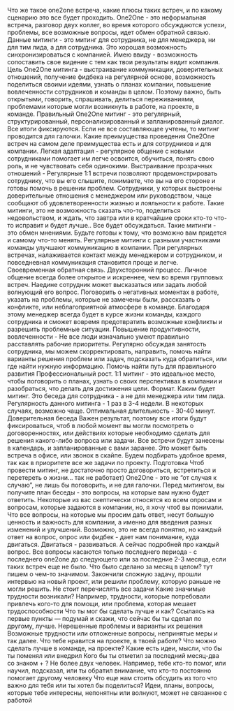 


Что же такое one2one встреча, какие плюсы таких встреч, и по какому сценарию это все будет проходить.
One2One - это неформальная встреча, разговор двух коллег, во время которого обсуждаются успехи, проблемы, все возможные вопросы, идет обмен обратной связью. Данные митинги - это митинг для сотрудника, не для менеджера, ни для тим лида, а для сотрудника. Это хорошая возможность синхронизироваться с компанией. Имею ввиду - возможность сопоставить свое видение  с тем как твои результаты видит компания.
Цель One2One митинга - выстраивание коммуникации, доверительных отношений, получение фидбека на регулярной основе, возможность поделиться своими идеями, узнать о планах компании, повышение вовлеченности сотрудников и команды в целом.  Поэтому важно, быть открытыми, говорить, спрашивать, делиться переживаниями, проблемами которые могли возникнуть в работе, на проекте, в команде.
Правильный One2One митинг - это регулярный, структурированный, персонализированный и запланированный диалог. Все итоги фиксируются. Если не все составляющее учтены, то митинг проводится для галочки.
Какие преимущества проведения One2One встреч
на самом деле преимущества есть и для сотрудников и для компании.
Легкая адаптация - регулярное общение с новыми сотрудниками помогает им легче освоится, обучиться, понять свою роль, и не чувствовать себя одинокими.
Выстраивание прозрачных отношений - Регулярные 1:1 встречи позволяют продемонстрировать сотруднику, что вы его слышите, понимаете, что вы на его стороне и готовы помочь в решении проблем. Сотрудники, у которых выстроены доверительные отношения с менеджером или руководством, чаще сообщают об удовлетворенности жизнью и лояльности к работе.
Такие митинги, это не возможность сказать что-то, поделиться недовольством, и ждать, что завтра или в кратчайшие сроки кто-то что-то исправит и будет лучше.. Все будет обсуждаться. Такие митинги - это обмен мнениями. Будьте готовы к тому, что возможно вам придется и самому что-то менять.
Регулярные митинги с разными участниками команды улучшают коммуникацию в компании. При регулярных встречах, налаживается контакт между менеджером и сотрудником, и повседневная коммуникация становится проще и легче.
Своевременная обратная связь. Двухсторонний процесс. Личное общение всегда более открытое и искреннее, чем во время групповых встреч. Наедине сотрудник может высказаться или задать любой волнующий его вопрос. Поговорить о негативных моментах в работе, указать на проблемы, которые не замечены были, рассказать о конфликте, или неблагоприятной атмосфере в команде. Благодаря этому менеджер всегда будет в курсе жизни команды, каждого сотрудника и сможет вовремя предотвратить возможные конфликты и разрешить проблемные ситуации.
Повышение продуктивности, вовлеченности - Не все люди изначально умеют правильно расставлять рабочие приоритеты. Регулярно обсуждая занятость сотрудника, мы можем скорректировать, направить, помочь найти варианты решения проблем или задач, подсказать куда обратиться, или где найти нужную информацию. Помочь найти путь для правильного развития
Профессиональный рост. 1:1 митинг -  это идеальное место, чтобы поговорить о планах, узнать о своих перспективах в компании и разобраться, что делать для достижения цели.
Формат. Каким будет митинг.
Это беседа для сотрудника - а не для менеджера или тим лида. Регулярность данного митинга - 1 раз в 3-4 недели. В некоторых случаях, возможно чаще.
Оптимальная длительность - 30-40 минут. Доверительная беседа
Важен результат, поэтому все итоги будут фиксироваться, чтоб в любой момент вы могли посмотреть о договоренностях, или действиях которые необходимо сделать для решения какого-либо вопроса или задачи.
Все встречи будут занесены в календарь, и запланированные с вами заранее.
Это может быть встреча в офисе, или звонок в скайпе. Будем подбирать удобное время, так как в приоритете все же задачи по проекту.
Подготовка
Чтоб провести митинг, не достаточно просто договориться, встретиться и перетереть о жизни… так не работает)
One2One - это не “от случая к случаю”, не лишь бы поговорить, и не для галочки.
Перед митингом, вы получите план беседы - это вопросы, на которые вам нужно будет ответить.
Некоторые из вас скептически относятся ко всем опросам и вопросам, которые задаются в компании, но, я хочу чтоб вы понимали. Что все вопросы, на которые мы просим дать ответ, несут большую ценность и важность для компании, а именно для введения разных изменений и улучшений. Возможно, это не всегда понятно, но каждый ответ на вопрос, опрос или фидбек - дает нам понимание, куда двигаться. Двигаться - развиваться.
А сейчас подробней про каждый вопрос.
Все вопросы касаются только последнего периода - с последнего one2one до следующего или за последние 2-3 месяца, если таких встреч еще не было.
Что было сделано за месяц в целом?
тут пишем о чем-то значимом. Закончили сложную задачу, прошли интервью на новый проект, или решили проблему, которую раньше не могли решить. Не стоит перечислять все задачи
Какие значимые трудности возникали? Например, трудности, которые потребовали привлечь кого-то для помощи, или проблема, которая мешает трудоспособности
Что ты мог бы сделать лучше и как?
Ссылаясь на первые пункты — подумай и скажи, что сейчас бы ты сделал по другому, лучше.
Нерешенные проблемы и варианты их решения
Возможные трудности или отложенные вопросы, непринятые меры и так далее.
Что тебе нравится на проекте, в твоей работе?
Что можно сделать лучше в команде, на проекте?
Какие есть идеи, мысли, что бы ты поменял или внедрил
Кого бы ты отметил за последний месяц-два со знаком + ?
Не более двух человек. Например, тебе кто-то помог, или научил, подсказал, или ты обратил внимание, что кто-то постоянно помогает другому человеку
Что еще нам стоить обсудить из того что важно для тебя или ты хотел бы поделиться?
Идеи, планы, вопросы, которые тебе интересны, непонятны или волнуют, может не связанное с работой

